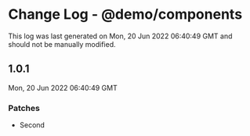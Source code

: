 # Change Log - @demo/components

This log was last generated on Mon, 20 Jun 2022 06:40:49 GMT and should not be manually modified.

## 1.0.1
Mon, 20 Jun 2022 06:40:49 GMT

### Patches

- Second

